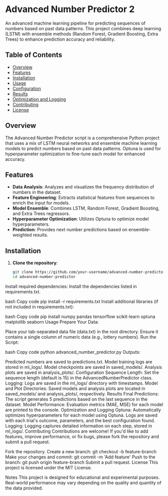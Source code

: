 # Advanced Number Predictor 2

An advanced machine learning pipeline for predicting sequences of numbers based on past data patterns. This project combines deep learning (LSTM) with ensemble methods (Random Forest, Gradient Boosting, Extra Trees) to enhance prediction accuracy and reliability.

## Table of Contents
- [Overview](#overview)
- [Features](#features)
- [Installation](#installation)
- [Usage](#usage)
- [Configuration](#configuration)
- [Results](#results)
- [Optimization and Logging](#optimization-and-logging)
- [Contributing](#contributing)
- [License](#license)

## Overview
The Advanced Number Predictor script is a comprehensive Python project that uses a mix of LSTM neural networks and ensemble machine learning models to predict numbers based on past data patterns. Optuna is used for hyperparameter optimization to fine-tune each model for enhanced accuracy.

## Features
- **Data Analysis**: Analyzes and visualizes the frequency distribution of numbers in the dataset.
- **Feature Engineering**: Extracts statistical features from sequences to enrich the input for models.
- **Model Ensemble**: Combines LSTM, Random Forest, Gradient Boosting, and Extra Trees regressors.
- **Hyperparameter Optimization**: Utilizes Optuna to optimize model hyperparameters.
- **Prediction**: Provides next number predictions based on ensemble-weighted results.

## Installation

1. **Clone the repository**:
   ```bash
   git clone https://github.com/your-username/advanced-number-predictor.git
   cd advanced-number-predictor
Install required dependencies: Install the dependencies listed in requirements.txt.

bash
Copy code
pip install -r requirements.txt
Install additional libraries (if not included in requirements.txt):

bash
Copy code
pip install numpy pandas tensorflow scikit-learn optuna matplotlib seaborn
Usage
Prepare Your Data:

Place your tab-separated data file (data.txt) in the root directory. Ensure it contains a single column of numeric data (e.g., lottery numbers).
Run the Script:

bash
Copy code
python advanced_number_predictor.py
Outputs:

Predicted numbers are saved to predictions.txt.
Model training logs are stored in ml_logs/.
Model checkpoints are saved in saved_models/.
Analysis plots are saved in analysis_plots/.
Configuration
Sequence Length: Set the sequence length (default is 15) in the AdvancedNumberPredictor class.
Logging: Logs are saved in the ml_logs/ directory with timestamps.
Model and Plot Directories: Saved models and analysis plots are located in saved_models/ and analysis_plots/, respectively.
Results
Final Predictions: The script generates 5 predictions based on the last sequence in the dataset.
Model Performance: Evaluation metrics (MAE, MSE) for each model are printed to the console.
Optimization and Logging
Optuna: Automatically optimizes hyperparameters for each model using Optuna. Logs are saved with each trial's outcome, parameters, and the best configuration found.
Logging: Logging captures detailed information on each step, stored in ml_logs/.
Contributing
Contributions are welcome! If you'd like to add features, improve performance, or fix bugs, please fork the repository and submit a pull request.

Fork the repository.
Create a new branch: git checkout -b feature-branch
Make your changes and commit: git commit -m 'Add feature'
Push to the branch: git push origin feature-branch
Submit a pull request.
License
This project is licensed under the MIT License.

Notes
This project is designed for educational and experimental purposes. Real-world performance may vary depending on the quality and quantity of the data provided.

